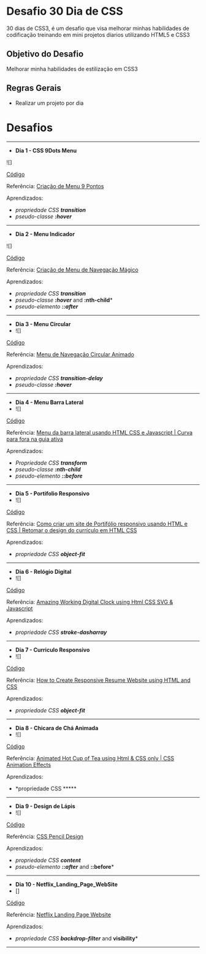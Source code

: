 # Desafio 30 Dia de CSS


30 dias de CSS3, é um desafio que visa melhorar minhas habilidades de codificação treinando em  mini projetos diarios utilizando HTML5 e CSS3

## Objetivo do Desafio
Melhorar minha habilidades de estilização em CSS3 

## Regras Gerais
- Realizar um projeto por dia


# Desafios
-----

- **Dia 1 - CSS 9Dots Menu**


![]

[Código](https://github.com/mromualdo77/30_Dias_CSS/tree/main/1%C2%BA_Dia)

Referência:
[Criação de Menu 9 Pontos](https://www.youtube.com/watch?v=5OLDpdqdyWE&list=PL5e68lK9hEzc8P9BJCSX1k9C8uKAV5Oa5&index=2)


Aprendizados:

* *propriedade CSS **transition***
* *pseudo-classe **:hover***


----

- **Dia 2 - Menu Indicador**


![]

[Código](https://github.com/mromualdo77/30_Dias_CSS/tree/main/Dia_02_Menu_Indicador)

Referência:
[Criação de Menu de Navegação Mágico](https://www.youtube.com/watch?v=ArTVfdHOB-M&list=PL5e68lK9hEzc8P9BJCSX1k9C8uKAV5Oa5&index=3)

Aprendizados:

* *propriedade CSS **transition***
* *pseudo-classe **:hover*** and  **:nth-child***
* *pseudo-elemento **::after***

----

- **Dia 3 - Menu Circular**
- ![]

[Código](https://github.com/mromualdo77/30_Dias_CSS/tree/main/Dia_03_Menu_Circular)

Referência:
[Menu de Navegação Circular Animado](https://www.youtube.com/watch?v=ShPPkZEeLPo&list=PL5e68lK9hEzc8P9BJCSX1k9C8uKAV5Oa5&index=4)

Aprendizados:
* *propriedade CSS **transition-delay***
* *pseudo-classe **:hover***

------

- **Dia 4 - Menu Barra Lateral**
- ![]

[Código](https://github.com/mromualdo77/30_Dias_CSS/tree/main/Dia_04_Menu_%20Barra_Lateral)

Referência:
[Menu da barra lateral usando HTML CSS e Javascript | Curva para fora na guia ativa](https://www.youtube.com/watch?v=P_A2kNpyQBs&list=PL5e68lK9hEzc8P9BJCSX1k9C8uKAV5Oa5&index=6)

Aprendizados:
* *Propriedade CSS **transform***
* *pseudo-classe  **:nth-child***
* *pseudo-elemento **::before*** 

----
- **Dia 5 - Portifolio Responsivo**
- ![]


[Código](https://github.com/mromualdo77/30_Dias_CSS/tree/main/Dia_05_Portifolio_Responsivo)

Referência:
[Como criar um site de Portifólio responsivo usando HTML e CSS | Retomar o design do currículo em HTML CSS](https://www.youtube.com/watch?v=hnjHCmaUVPg&list=PL5e68lK9hEzc8P9BJCSX1k9C8uKAV5Oa5&index=14)

Aprendizados:
* *propriedade CSS **object-fit*** 

----

- **Dia 6 -  Relógio Digital** 
- ![]

[Código](https://github.com/mromualdo77/30_Dias_CSS/tree/main/Dia_06_Relogio_Digital)

Referência:
[Amazing Working Digital Clock using Html CSS SVG & Javascript ](https://www.youtube.com/watch?v=eoSfzVz9ur0&list=PL5e68lK9hEzc8P9BJCSX1k9C8uKAV5Oa5&index=15)

Aprendizados:
* *propriedade CSS **stroke-dasharray***

----

- **Dia 7 - Curriculo Responsivo**
- ![]

[Código](https://github.com/mromualdo77/30_Dias_CSS/tree/main/Dia_07_Curr%C3%ADculo_Responsivo_Usando_HTML_CSS)

Referência:
[How to Create Responsive Resume Website using HTML and CSS](https://www.youtube.com/watch?v=hnjHCmaUVPg&list=PL5e68lK9hEzc8P9BJCSX1k9C8uKAV5Oa5&index=14)

Aprendizados:
* *propriedade CSS **object-fit***

----
- **Dia 8 - Chicara de Chá Animada**
- ![]

[Código](https://github.com/mromualdo77/30_Dias_CSS/tree/main/Dia_08_X%C3%ADcara_Ch%C3%A1_Animada)

Referência:
[Animated Hot Cup of Tea using Html & CSS only | CSS Animation Effects](https://www.youtube.com/watch?v=_jOqYe0eFqY&list=PL5e68lK9hEzdomAvf0eXOrieZcEB_IHyX&index=2)

Aprendizados:
* *propriedade CSS *****

----
- **Dia 9 - Design de Lápis**
- ![]

[Código](https://github.com/mromualdo77/30_Dias_CSS/tree/main/Dia_09_Design_de_L%C3%A1pis_CSS)

Referência:
[CSS Pencil Design](https://www.youtube.com/watch?v=lvKUtbP1XLA&list=PL5e68lK9hEzdomAvf0eXOrieZcEB_IHyX&index=4)

Aprendizados:
* *propriedade CSS **content***
* *pseudo-elemento **::after*** and **::before***

----

- **Dia 10 - Netflix_Landing_Page_WebSite**
- []

[Código](https://github.com/mromualdo77/30_Dias_CSS/tree/main/Dia_10_Netflix_Landing_Page_WebSite)

Referência:
[Netflix Landing Page Website](https://www.youtube.com/watch?v=44OcU1PJWCA)

Aprendizados:
* *propriedade CSS **backdrop-filter*** and **visibility***

----
